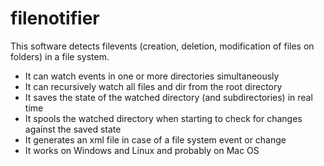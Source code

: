 # filenotifier
This software detects filevents (creation, deletion, modification of files on folders) in a file system. 

* It can watch events in one or more directories simultaneously
* It can recursively watch all files and dir from the root directory 
* It saves the state of the watched directory (and subdirectories) in real time
* It spools the watched directory when starting to check for changes against the saved state
* It generates an xml file in case of a file system event or change
* It works on Windows and Linux and probably on Mac OS
